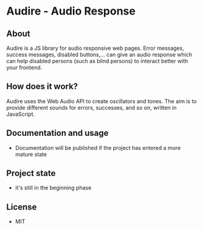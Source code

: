 # Audire - Audio Response

## About

Audire is a JS library for audio responsive
web pages. Error messages, success messages,
disabled buttons,... can give an audio response which can help disabled persons (such as blind persons) to interact better with your frontend.

## How does it work?

Audire uses the Web Audio API to create oscillators and tones. The aim is to provide different sounds for errors, successes, and so on, written in JavaScript.

## Documentation and usage
* Documentation will be published if the project has entered a more mature state

## Project state
* it's still in the beginning phase

## License
* MIT